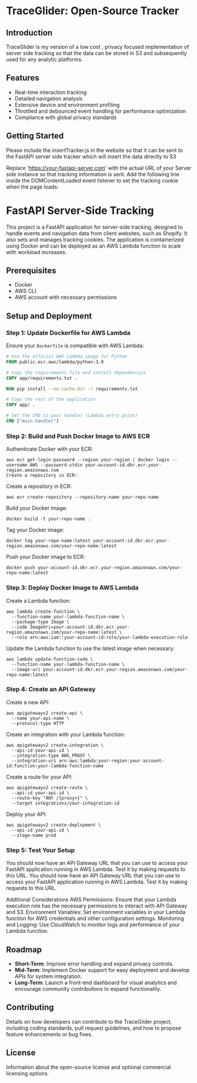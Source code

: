 # TraceGlider: Open-Source Tracker

## Introduction
TraceGlider is my version of a low cost , privacy focused implementation of server side tracking so that the data can be stored in S3 and subsequently used for any analytic platforms. 

## Features
- Real-time interaction tracking
- Detailed navigation analysis
- Extensive device and environment profiling
- Throttled and debounced event handling for performance optimization
- Compliance with global privacy standards

## Getting Started
Please include the insertTracker.js in the website so that it can be sent to the FastAPI server side tracker which will insert the data directly to S3

Replace 'https://your-fastapi-server.com' with the actual URL of your Server side instance so that tracking information is sent.
Add the following line inside the DOMContentLoaded event listener to set the tracking cookie when the page loads:



# FastAPI Server-Side Tracking

This project is a FastAPI application for server-side tracking, designed to handle events and navigation data from client websites, such as Shopify. It also sets and manages tracking cookies. The application is containerized using Docker and can be deployed as an AWS Lambda function to scale with workload increases.

## Prerequisites

- Docker
- AWS CLI
- AWS account with necessary permissions

## Setup and Deployment

### Step 1: Update Dockerfile for AWS Lambda

Ensure your `Dockerfile` is compatible with AWS Lambda:

```dockerfile
# Use the official AWS Lambda image for Python
FROM public.ecr.aws/lambda/python:3.9

# Copy the requirements file and install dependencies
COPY app/requirements.txt .

RUN pip install --no-cache-dir -r requirements.txt

# Copy the rest of the application
COPY app/ .

# Set the CMD to your handler (Lambda entry point)
CMD ["main.handler"]
```

### Step 2: Build and Push Docker Image to AWS ECR
Authenticate Docker with your ECR:

```
aws ecr get-login-password --region your-region | docker login --username AWS --password-stdin your-account-id.dkr.ecr.your-region.amazonaws.com
Create a repository in ECR:
```
Create a repository in ECR:
```
aws ecr create-repository --repository-name your-repo-name
```

Build your Docker image:
```
docker build -t your-repo-name .
```

Tag your Docker image:
```
docker tag your-repo-name:latest your-account-id.dkr.ecr.your-region.amazonaws.com/your-repo-name:latest
```

Push your Docker image to ECR:

```docker push your-account-id.dkr.ecr.your-region.amazonaws.com/your-repo-name:latest```
### Step 3: Deploy Docker Image to AWS Lambda

Create a Lambda function:

```
aws lambda create-function \
  --function-name your-lambda-function-name \
  --package-type Image \
  --code ImageUri=your-account-id.dkr.ecr.your-region.amazonaws.com/your-repo-name:latest \
  --role arn:aws:iam::your-account-id:role/your-lambda-execution-role
```

Update the Lambda function to use the latest image when necessary:

```
aws lambda update-function-code \
  --function-name your-lambda-function-name \
  --image-uri your-account-id.dkr.ecr.your-region.amazonaws.com/your-repo-name:latest
```

### Step 4: Create an API Gateway
Create a new API:

```
aws apigatewayv2 create-api \
  --name your-api-name \
  --protocol-type HTTP
```

Create an integration with your Lambda function:

```
aws apigatewayv2 create-integration \
  --api-id your-api-id \
  --integration-type AWS_PROXY \
  --integration-uri arn:aws:lambda:your-region:your-account-id:function:your-lambda-function-name
```

Create a route for your API:

```
aws apigatewayv2 create-route \
  --api-id your-api-id \
  --route-key "ANY /{proxy+}" \
  --target integrations/your-integration-id
```

Deploy your API:
```
aws apigatewayv2 create-deployment \
  --api-id your-api-id \
  --stage-name prod
```

### Step 5: Test Your Setup
You should now have an API Gateway URL that you can use to access your FastAPI application running in AWS Lambda. Test it by making requests to this URL.
You should now have an API Gateway URL that you can use to access your FastAPI application running in AWS Lambda. Test it by making requests to this URL.

Additional Considerations
AWS Permissions: Ensure that your Lambda execution role has the necessary permissions to interact with API Gateway and S3.
Environment Variables: Set environment variables in your Lambda function for AWS credentials and other configuration settings.
Monitoring and Logging: Use CloudWatch to monitor logs and performance of your Lambda function.



## Roadmap
- **Short-Term**: Improve error handling and expand privacy controls.
- **Mid-Term**: Implement Docker support for easy deployment and develop APIs for system integration.
- **Long-Term**: Launch a front-end dashboard for visual analytics and encourage community contributions to expand functionality.

## Contributing
Details on how developers can contribute to the TraceGlider project, including coding standards, pull request guidelines, and how to propose feature enhancements or bug fixes.

## License
Information about the open-source license and optional commercial licensing options.
